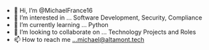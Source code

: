 - 👋 Hi, I’m @MichaelFrance16
- 👀 I’m interested in ... Software Development, Security, Compliance
- 🌱 I’m currently learning ... Python
- 💞️ I’m looking to collaborate on ... Technology Projects and Roles
- 📫 How to reach me ...michael@altamont.tech

<!---
MichaelFrance16/MichaelFrance16 is a ✨ special ✨ repository because its `README.md` (this file) appears on your GitHub profile.
You can click the Preview link to take a look at your changes.
--->
